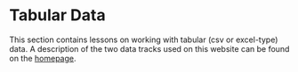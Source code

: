 # Tabular Data

This section contains lessons on working with tabular (csv or excel-type) data. A description of the two data tracks used on this website can be found on the [homepage](../../index.md).

```{tableofcontents}
```
